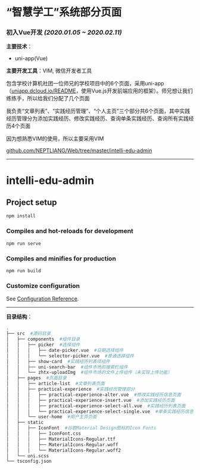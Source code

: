 # “智慧学工”系统部分页面
### 初入Vue开发 _(2020.01.05 ~ 2020.02.11)_

**主要技术**：
* uni-app(Vue)

**主要开发工具**：VIM, 微信开发者工具

包含学校计算机社团一位师兄的学校项目中的6个页面，采用uni-app（[uniapp.dcloud.io/README](https://uniapp.dcloud.io/README)，使用Vue.js开发前端应用的框架）。师兄想让我们练练手，所以给我们分配了几个页面

我负责“文章列表”、“实践经历管理”、“个人主页”三个部分共6个页面，其中实践经历管理分为添加实践经历、修改实践经历、查询单条实践经历、查询所有实践经历4个页面

因为想熟悉VIM的使用，所以主要采用VIM

[github.com/NEPTLIANG/Web/tree/master/intelli-edu-admin](https://github.com/NEPTLIANG/Web/tree/master/intelli-edu-admin)

---

# intelli-edu-admin

## Project setup
```
npm install
```

### Compiles and hot-reloads for development
```
npm run serve
```

### Compiles and minifies for production
```
npm run build
```

### Customize configuration
See [Configuration Reference](https://cli.vuejs.org/config/).

---

**目录结构**：
```bash
.
├── src  #源码目录
│   ├── components  #组件目录
│   │   ├── picker  #选择组件
│   │   │   ├── date-picker.vue  #日期选择组件
│   │   │   └── selector-picker.vue  #普通选择组件
│   │   ├── show-card  #实践经历列表项组件
│   │   ├── uni-search-bar  #组件市场的搜索栏组件
│   │   └── zhtx-uploadImg  #组件市场的文件上传组件（未实现上传功能）
│   ├── pages  #页面目录
│   │   ├── article-list  #文章列表页面
│   │   ├── practical-experience  #实践经历管理部分
│   │   │   ├── practical-experience-alter.vue  #修改实践经历信息页面
│   │   │   ├── practical-experience-insert.vue  #添加实践经历页面
│   │   │   ├── practical-experience-select-all.vue  #实践经历列表页面
│   │   │   └── practical-experience-select-single.vue  #单条实践经历信息展示页面
│   │   └── user-home  #用户主页页面
│   ├── static
│   │   ├── IconFont  #谷歌Material Design图标的Icon Fonts
│   │   │   ├── IconFont.css
│   │   │   ├── MaterialIcons-Regular.ttf
│   │   │   ├── MaterialIcons-Regular.woff
│   │   │   └── MaterialIcons-Regular.woff2
│   └── uni.scss
└── tsconfig.json
```